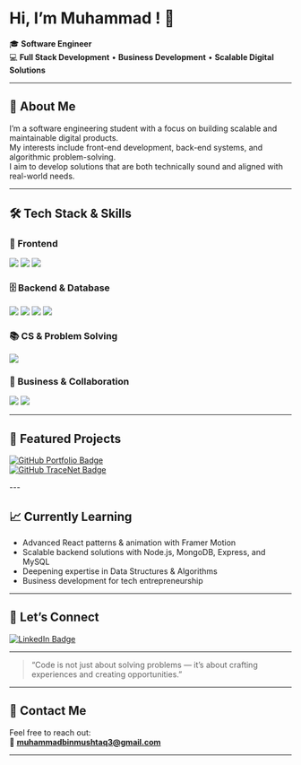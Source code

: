 <h1>Hi, I’m Muhammad ! 👋</h1>

<p ">
  🎓 <strong>Software Engineer</strong> <br/>
  💻 <strong>Full Stack Development</strong> • <strong>Business Development</strong> • <strong>Scalable Digital Solutions</strong>
</p>

---

## 🚀 About Me

I’m a software engineering student with a focus on building scalable and maintainable digital products.  
My interests include front-end development, back-end systems, and algorithmic problem-solving.  
I aim to develop solutions that are both technically sound and aligned with real-world needs.

---

## 🛠️ Tech Stack & Skills

### 🚀 Frontend
<p>
  <img src="https://img.shields.io/badge/React-20232A?style=for-the-badge&logo=react&logoColor=61DAFB" style="pointer-events: none;" />
  <img src="https://img.shields.io/badge/JavaScript-F7DF1E?style=for-the-badge&logo=javascript&logoColor=black" style="pointer-events: none;" />
  <img src="https://img.shields.io/badge/Framer%20Motion-0055FF?style=for-the-badge&logo=framer&logoColor=white" style="pointer-events: none;" />
</p>

### 🗄️ Backend & Database
<p>
  <img src="https://img.shields.io/badge/Node.js-339933?style=for-the-badge&logo=nodedotjs&logoColor=white" style="pointer-events: none;" />
  <img src="https://img.shields.io/badge/Express.js-404D59?style=for-the-badge" style="pointer-events: none;" />
  <img src="https://img.shields.io/badge/MongoDB-4EA94B?style=for-the-badge&logo=mongodb&logoColor=white" style="pointer-events: none;" />
  <img src="https://img.shields.io/badge/MySQL-4479A1?style=for-the-badge&logo=mysql&logoColor=white" style="pointer-events: none;" />
</p>

### 📚 CS & Problem Solving
<p>
  <img src="https://img.shields.io/badge/DSA-Algorithm-blue?style=for-the-badge" style="pointer-events: none;" />
</p>

### 💼 Business & Collaboration
<p>
  <img src="https://img.shields.io/badge/Business%20Development-0077B5?style=for-the-badge" style="pointer-events: none;" />
  <img src="https://img.shields.io/badge/Team%20Player-4CAF50?style=for-the-badge" style="pointer-events: none;" />
</p>

---

## 🌟 Featured Projects

<p>
<a href="https://github.com/Muhammad-BinMushtaq/Portfolio" target="_blank" rel="noopener noreferrer">
    <img src="https://img.shields.io/badge/GitHub-Portfolio-24292e?style=for-the-badge&logo=github" alt="GitHub Portfolio Badge" />
  </a>
  <br/>

  <!-- GitHub TraceNet Badge -->
  <a href="https://github.com/Muhammad-BinMushtaq/TraceNet" target="_blank" rel="noopener noreferrer">
    <img src="https://img.shields.io/badge/GitHub-TraceNet-24292e?style=for-the-badge&logo=github" alt="GitHub TraceNet Badge" />
  </a>
 
</p>
---

## 📈 Currently Learning

- Advanced React patterns & animation with Framer Motion  
- Scalable backend solutions with Node.js, MongoDB, Express, and MySQL  
- Deepening expertise in Data Structures & Algorithms  
- Business development for tech entrepreneurship  

---

## 🤝 Let’s Connect

<p>
<a href="https://www.linkedin.com/in/muhammad-bin-mushtaq1/" target="_blank" rel="noopener noreferrer">
  <img src="https://img.shields.io/badge/LinkedIn-0077B5?style=for-the-badge&logo=linkedin&logoColor=white" alt="LinkedIn Badge" />
</a>
</p>


---

> “Code is not just about solving problems — it’s about crafting experiences and creating opportunities.”

---

## 📧 Contact Me

Feel free to reach out:  
📩 **muhammadbinmushtaq3@gmail.com**

---

